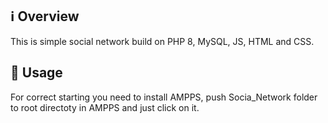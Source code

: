 ## ℹ️ Overview

This is simple social network build on PHP 8, MySQL, JS, HTML and CSS.

## 🚀 Usage

For correct starting you need to install AMPPS, push Socia_Network folder to root directoty in AMPPS and just click on it.

